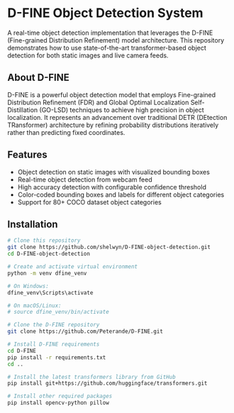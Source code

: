 # D-FINE Object Detection System

A real-time object detection implementation that leverages the D-FINE (Fine-grained Distribution Refinement) model architecture. This repository demonstrates how to use state-of-the-art transformer-based object detection for both static images and live camera feeds.

## About D-FINE

D-FINE is a powerful object detection model that employs Fine-grained Distribution Refinement (FDR) and Global Optimal Localization Self-Distillation (GO-LSD) techniques to achieve high precision in object localization. It represents an advancement over traditional DETR (DEtection TRansformer) architecture by refining probability distributions iteratively rather than predicting fixed coordinates.

## Features

- Object detection on static images with visualized bounding boxes
- Real-time object detection from webcam feed
- High accuracy detection with configurable confidence threshold
- Color-coded bounding boxes and labels for different object categories
- Support for 80+ COCO dataset object categories

## Installation

```bash
# Clone this repository
git clone https://github.com/shelwyn/D-FINE-object-detection.git
cd D-FINE-object-detection

# Create and activate virtual environment
python -m venv dfine_venv

# On Windows:
dfine_venv\Scripts\activate

# On macOS/Linux:
# source dfine_venv/bin/activate

# Clone the D-FINE repository
git clone https://github.com/Peterande/D-FINE.git

# Install D-FINE requirements
cd D-FINE
pip install -r requirements.txt
cd ..

# Install the latest transformers library from GitHub
pip install git+https://github.com/huggingface/transformers.git

# Install other required packages
pip install opencv-python pillow
